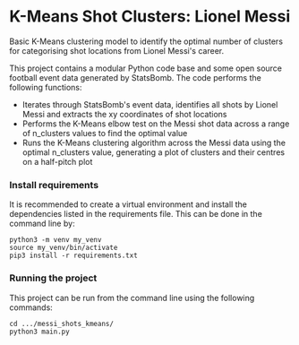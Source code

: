 # K-Means Shot Clusters: Lionel Messi
Basic K-Means clustering model to identify the optimal number of clusters for categorising shot locations from Lionel 
Messi's career.

This project contains a modular Python code base and some open source football event data generated by StatsBomb. The 
code performs the following functions:
- Iterates through StatsBomb's event data, identifies all shots by Lionel Messi and extracts the xy coordinates of shot locations
- Performs the K-Means elbow test on the Messi shot data across a range of n_clusters values to find the optimal value
- Runs the K-Means clustering algorithm across the Messi data using the optimal n_clusters value, generating a plot of clusters and their centres on a half-pitch plot

### Install requirements
It is recommended to create a virtual environment and install the dependencies listed in the requirements file. This 
can be done in the command line by:
```
python3 -m venv my_venv
source my_venv/bin/activate
pip3 install -r requirements.txt
```

### Running the project
This project can be run from the command line using the following commands:
```
cd .../messi_shots_kmeans/
python3 main.py
```
